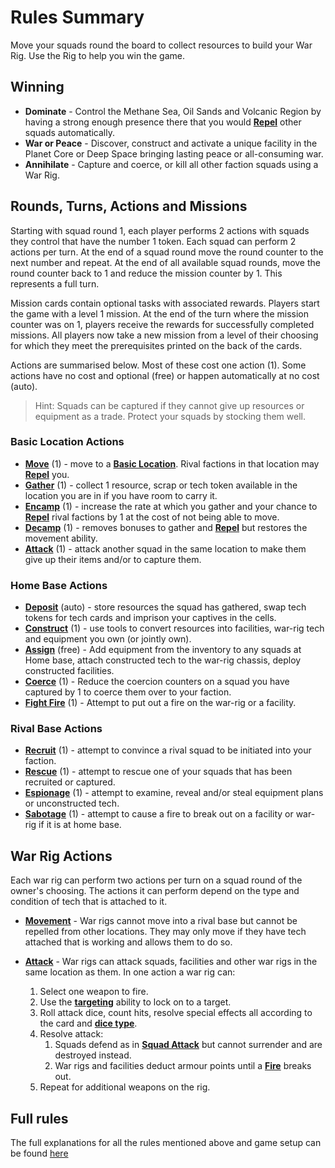 # Rules Summary

Move your squads round the board to collect resources to build your War Rig. Use the Rig to help you win the game.

## Winning

- **Dominate** - Control the Methane Sea, Oil Sands and Volcanic Region by having a strong enough presence there that you would [**Repel**](https://github.com/Ellotron/war-rig/tree/main/rules#repel) other squads automatically.
- **War or Peace** - Discover, construct and activate a unique facility in the Planet Core or Deep Space bringing lasting peace or all-consuming war.
- **Annihilate** - Capture and coerce, or kill all other faction squads using a War Rig.

## Rounds, Turns, Actions and Missions

Starting with squad round 1, each player performs 2 actions with squads they control that have the number 1 token. Each squad can perform 2 actions per turn. At the end of a squad round move the round counter to the next number and repeat. At the end of all available squad rounds, move the round counter back to 1 and reduce the mission counter by 1. This represents a full turn.

Mission cards contain optional tasks with associated rewards. Players start the game with a level 1 mission. At the end of the turn where the mission counter was on 1, players receive the rewards for successfully completed missions. All players now take a new mission from a level of their choosing for which they meet the prerequisites printed on the back of the cards.

Actions are summarised below. Most of these cost one action (1). Some actions have no cost and optional (free) or happen automatically at no cost (auto).

> Hint: Squads can be captured if they cannot give up resources or equipment as a trade. Protect your squads by stocking them well.

### Basic Location Actions

- [**Move**](https://github.com/Ellotron/war-rig/tree/main/rules#1-move) (1) - move to a [**Basic Location**](https://github.com/Ellotron/war-rig/tree/main/rules#basic-locations). Rival factions in that location may [**Repel**](https://github.com/Ellotron/war-rig/tree/main/rules#repel) you.
- [**Gather**](https://github.com/Ellotron/war-rig/tree/main/rules#2-gather) (1) - collect 1 resource, scrap or tech token available in the location you are in if you have room to carry it.
- [**Encamp**](https://github.com/Ellotron/war-rig/tree/main/rules#3-encampdecamp) (1) - increase the rate at which you gather and your chance to [**Repel**](https://github.com/Ellotron/war-rig/tree/main/rules#repel) rival factions by 1 at the cost of not being able to move.
- [**Decamp**](https://github.com/Ellotron/war-rig/tree/main/rules#3-encampdecamp) (1) - removes bonuses to gather and [**Repel**](https://github.com/Ellotron/war-rig/tree/main/rules#repel) but restores the movement ability.
- [**Attack**](https://github.com/Ellotron/war-rig/tree/main/rules#4-squad-attack) (1) - attack another squad in the same location to make them give up their items and/or to capture them.

### Home Base Actions

- [**Deposit**](https://github.com/Ellotron/war-rig/tree/main/rules#deposit) (auto) - store resources the squad has gathered, swap tech tokens for tech cards and imprison your captives in the cells.
- [**Construct**](https://github.com/Ellotron/war-rig/tree/main/rules#6-construct) (1) - use tools to convert resources into facilities, war-rig tech and equipment you own (or jointly own).
- [**Assign**](https://github.com/Ellotron/war-rig/tree/main/rules#assign) (free) - Add equipment from the inventory to any squads at Home base, attach constructed tech to the war-rig chassis, deploy constructed facilities.
- [**Coerce**](https://github.com/Ellotron/war-rig/tree/main/rules#5-coerce) (1) - Reduce the coercion counters on a squad you have captured by 1 to coerce them over to your faction.
- [**Fight Fire**](https://github.com/Ellotron/war-rig/tree/main/rules#7-fight-fire) (1) - Attempt to put out a fire on the war-rig or a facility.

### Rival Base Actions

- [**Recruit**](https://github.com/Ellotron/war-rig/tree/main/rules#1-recruit) (1) - attempt to convince a rival squad to be initiated into your faction.
- [**Rescue**](https://github.com/Ellotron/war-rig/tree/main/rules#2-rescue) (1) - attempt to rescue one of your squads that has been recruited or captured.
- [**Espionage**](https://github.com/Ellotron/war-rig/tree/main/rules#3-espionage) (1) - attempt to examine, reveal and/or steal equipment plans or unconstructed tech.
- [**Sabotage**](https://github.com/Ellotron/war-rig/tree/main/rules#4-sabotage) (1) - attempt to cause a fire to break out on a facility or war-rig if it is at home base.

## War Rig Actions

Each war rig can perform two actions per turn on a squad round of the owner's choosing. The actions it can perform depend on the type and condition of tech that is attached to it.

- [**Movement**](https://github.com/Ellotron/war-rig/tree/main/rules#movement) - War rigs cannot move into a rival base but cannot be repelled from other locations. They may only move if they have tech attached that is working and allows them to do so.

- [**Attack**](https://github.com/Ellotron/war-rig/tree/main/rules#attack) - War rigs can attack squads, facilities and other war rigs in the same location as them. In one action a war rig can:

  1. Select one weapon to fire.
  1. Use the [**targeting**](https://github.com/Ellotron/war-rig/tree/main/rules#targeting) ability to lock on to a target.
  1. Roll attack dice, count hits, resolve special effects all according to the card and [**dice type**](https://github.com/Ellotron/war-rig/tree/main/rules#war-rig).
  1. Resolve attack:
     1. Squads defend as in [**Squad Attack**](https://github.com/Ellotron/war-rig/tree/main/rules#4-squad-attack) but cannot surrender and are destroyed instead.
     1. War rigs and facilities deduct armour points until a [**Fire**](https://github.com/Ellotron/war-rig/tree/main/rules#fire) breaks out.
  1. Repeat for additional weapons on the rig.

## Full rules

The full explanations for all the rules mentioned above and game setup can be found [here](https://github.com/Ellotron/war-rig/tree/main/rules)
